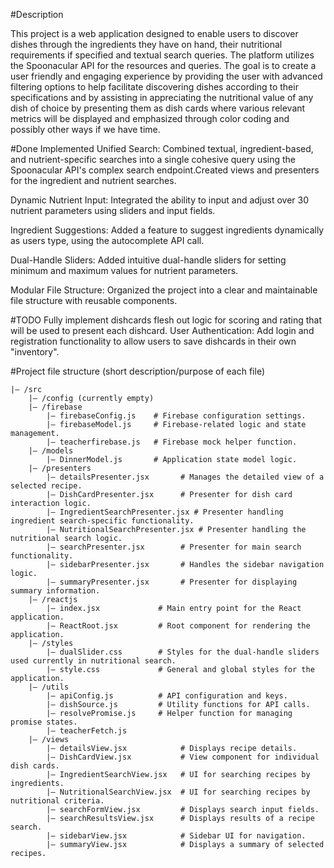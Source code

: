 #Description

This project is a web application designed to enable users to discover dishes through the ingredients they have on hand, their nutritional requirements if specified and textual search queries. The platform utilizes the Spoonacular API for the resources and queries. The goal is to create a user friendly and engaging experience by providing the user with advanced filtering options to help facilitate discovering dishes according to their specifications and by assisting in appreciating the nutritional value of any dish of choice by presenting them as dish cards where various relevant metrics will be displayed and emphasized through color coding and possibly other ways if we have time.

#Done
Implemented Unified Search: Combined textual, ingredient-based, and nutrient-specific searches into a single cohesive query using the Spoonacular API's complex search endpoint.Created views and presenters for the ingredient and nutrient searches.

Dynamic Nutrient Input: Integrated the ability to input and adjust over 30 nutrient parameters using sliders and input fields.

Ingredient Suggestions: Added a feature to suggest ingredients dynamically as users type, using the autocomplete API call.

Dual-Handle Sliders: Added intuitive dual-handle sliders for setting minimum and maximum values for nutrient parameters.

Modular File Structure: Organized the project into a clear and maintainable file structure with reusable components.

#TODO
Fully implement dishcards
flesh out logic for scoring and rating that will be used to present each dishcard.
User Authentication: Add login and registration functionality to allow users to save dishcards in their own "inventory".

#Project file structure (short description/purpose of each file)

    |— /src
        |— /config (currently empty)
        |— /firebase
            |— firebaseConfig.js    # Firebase configuration settings.
            |— firebaseModel.js     # Firebase-related logic and state management.
            |— teacherfirebase.js   # Firebase mock helper function.
        |— /models
            |— DinnerModel.js       # Application state model logic.
        |— /presenters
            |— detailsPresenter.jsx       # Manages the detailed view of a selected recipe.
            |— DishCardPresenter.jsx      # Presenter for dish card interaction logic.
            |— IngredientSearchPresenter.jsx # Presenter handling ingredient search-specific functionality.
            |— NutritionalSearchPresenter.jsx # Presenter handling the nutritional search logic.
            |— searchPresenter.jsx        # Presenter for main search functionality.
            |— sidebarPresenter.jsx       # Handles the sidebar navigation logic.
            |— summaryPresenter.jsx       # Presenter for displaying summary information.
        |— /reactjs
            |— index.jsx             # Main entry point for the React application.
            |— ReactRoot.jsx         # Root component for rendering the application.
        |— /styles
            |— dualSlider.css        # Styles for the dual-handle sliders used currently in nutritional search.
            |— style.css             # General and global styles for the application.
        |— /utils
            |— apiConfig.js          # API configuration and keys.
            |— dishSource.js         # Utility functions for API calls.
            |— resolvePromise.js     # Helper function for managing promise states.
            |— teacherFetch.js       
        |— /views
            |— detailsView.jsx            # Displays recipe details.
            |— DishCardView.jsx           # View component for individual dish cards.
            |— IngredientSearchView.jsx   # UI for searching recipes by ingredients.
            |— NutritionalSearchView.jsx  # UI for searching recipes by nutritional criteria.
            |— searchFormView.jsx         # Displays search input fields.
            |— searchResultsView.jsx      # Displays results of a recipe search.
            |— sidebarView.jsx            # Sidebar UI for navigation.
            |— summaryView.jsx            # Displays a summary of selected recipes.
